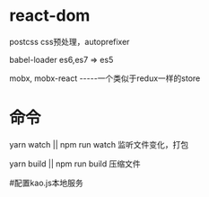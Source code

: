 # react-dom


postcss  css预处理，autoprefixer

babel-loader  es6,es7 => es5


mobx, mobx-react -----一个类似于redux一样的store





# 命令

yarn watch || npm run watch 监听文件变化，打包


yarn build || npm run build 压缩文件


#配置kao.js本地服务


